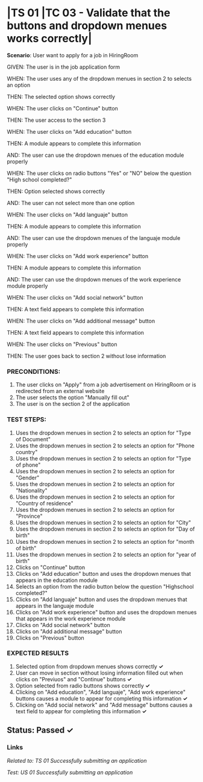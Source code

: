 # |TS 01 |TC 03 - Validate that the buttons and dropdown menues works correctly| #

**Scenario**: User want to apply for a job in HiringRoom

GIVEN: The user is in the job application form

WHEN: The user uses any of the dropdown menues in section 2 to selects an option

THEN: The selected option shows correctly

WHEN: The user clicks on "Continue" button

THEN: The user access to the section 3

WHEN: The user clicks on "Add education" button

THEN: A module appears to complete this information

AND: The user can use the dropdown menues of the education module properly

WHEN: The user clicks on radio buttons "Yes" or "NO" below the question "High school completed?"

THEN: Option selected shows correctly

AND: The user can not select more than one option

WHEN: The user clicks on "Add languaje" button

THEN: A module appears to complete this information

AND: The user can use the dropdown menues of the languaje module properly

WHEN: The user clicks on "Add work experience" button

THEN: A module appears to complete this information

AND: The user can use the dropdown menues of the work experience module properly

WHEN: The user clicks on "Add social network" button

THEN: A text field appears to complete this information

WHEN: The user clicks on "Add additional message" button

THEN: A text field appears to complete this information

WHEN: The user clicks on "Previous" button

THEN: The user goes back to section 2 without lose information

### PRECONDITIONS: ###

1. The user clicks on "Apply" from a job advertisement on HiringRoom or is redirected from an external website 
2. The user selects the option "Manually fill out"
3. The user is on the section 2 of the application

### TEST STEPS: ###

1. Uses the dropdown menues in section 2 to selects an option for "Type of Document"
2. Uses the dropdown menues in section 2 to selects an option for "Phone country"
3. Uses the dropdown menues in section 2 to selects an option for "Type of phone"
4. Uses the dropdown menues in section 2 to selects an option for "Gender"
5. Uses the dropdown menues in section 2 to selects an option for "Nationality"
6. Uses the dropdown menues in section 2 to selects an option for "Country of residence"
7. Uses the dropdown menues in section 2 to selects an option for "Province"
8. Uses the dropdown menues in section 2 to selects an option for "City"
9. Uses the dropdown menues in section 2 to selects an option for "Day of birth"
10. Uses the dropdown menues in section 2 to selects an option for "month of birth"
11. Uses the dropdown menues in section 2 to selects an option for "year of birth"
12. Clicks on "Continue" button
13. Clicks on "Add education" button and uses the dropdown menues that appears in the education module
14. Selects an option from the radio button below the question "Highschool completed?"
15. Clicks on "Add languaje" button and uses the dropdown menues that appears in the languaje module
16. Clicks on "Add work experience" button and uses the dropdown menues that appears in the work experience module
17. Clicks on "Add social network" button
18. Clicks on "Add additional message" button
19. Clicks on "Previous" button
               
### EXPECTED RESULTS ###
1. Selected option from dropdown menues shows correctly      **✓**
2. User can move in section without losing information filled out when clicks on "Previuos" and "Continue" buttons    **✓** 
3. Option selected from radio buttons shows correctly    **✓** 
4. Clicking on "Add education", "Add languaje", "Add work experience" buttons causes a module to appear for completing this information   **✓** 
5. Clicking on "Add social network" and "Add message" buttons causes a text field to appear for completing this information **✓**

## Status: Passed ✓ ##

### Links ###

*Related to: TS 01 Successfully submitting an application*

*Test: US 01 Successfully submitting an application*
